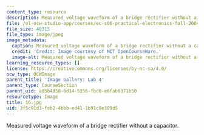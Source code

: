 ```yaml
---
content_type: resource
description: Measured voltage waveform of a bridge rectifier without a capacitor.
file: /ol-ocw-studio-app/courses/ec-s06-practical-electronics-fall-2004/3f5c91d3fcb24bbbed411b91c8e309d5_16.jpg
file_size: 40315
file_type: image/jpeg
image_metadata:
  caption: Measured voltage waveform of a bridge rectifier without a capacitor.
  credit: 'Credit: Image courtesy of MIT OpenCourseWare.'
  image-alt: Measured voltage waveform of a bridge rectifier without a capacitor.
learning_resource_types: []
license: https://creativecommons.org/licenses/by-nc-sa/4.0/
ocw_type: OCWImage
parent_title: 'Image Gallery: Lab 4'
parent_type: CourseSection
parent_uid: a85b4850-6d14-5356-fbd0-e6fab6371b50
resourcetype: Image
title: 16.jpg
uid: 3f5c91d3-fcb2-4bbb-ed41-1b91c8e309d5
---
```

Measured voltage waveform of a bridge rectifier without a capacitor.